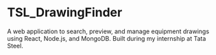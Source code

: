 # TSL_DrawingFinder
A web application to search, preview, and manage equipment drawings using React, Node.js, and MongoDB. Built during my internship at Tata Steel.
